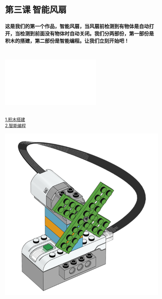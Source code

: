 ﻿# 第三课 智能风扇
### 这是我们的第一个作品，智能风扇，当风扇前检测到有物体是自动打开，当检测到前面没有物体时自动关闭。我们分两部份，第一部份是积木的搭建，第二部份是智能编程。让我们立刻开始吧！
<br><br>
![按此返回目录](unit3.md)<br>
<br><br>
[1.积木搭建](unit3.1.md)<br>
[2.智能编程](unit3.2.md)<br><br>
![Download](/Scratch/resource/unit3_01.png)


